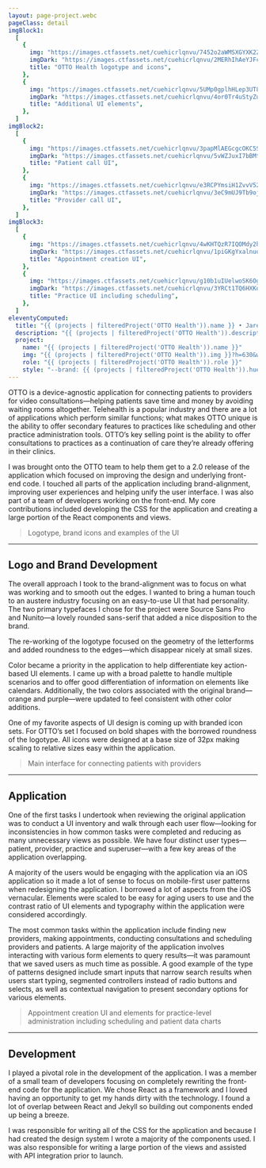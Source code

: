 ```yaml
---
layout: page-project.webc
pageClass: detail
imgBlock1:
  [
    {
      img: "https://images.ctfassets.net/cuehicrlqnvu/7452o2aWMSXGYXK2ZJyUah/928a24b2039e05666a377911a3e5df72/otto-1-light.svg",
      imgDark: "https://images.ctfassets.net/cuehicrlqnvu/2MERhIhAeYJFcHHVzCi1JB/0699813e7429befa8658c24bbaf20b09/otto-1-dark.svg",
      title: "OTTO Health logotype and icons",
    },
    {
      img: "https://images.ctfassets.net/cuehicrlqnvu/5UMp0gplhHLep3UT8m3Bdd/1ecee38bc3d1f7ef9eb156fca90c92f7/otto-2-light.svg",
      imgDark: "https://images.ctfassets.net/cuehicrlqnvu/4or0Tr4uStyZu4UKGsNJgQ/7e3cf7cbb7900bd76eae38e39d72d70d/otto-2-dark.svg",
      title: "Additional UI elements",
    },
  ]
imgBlock2:
  [
    {
      img: "https://images.ctfassets.net/cuehicrlqnvu/3papMlAEGcgcOKC5S32k2g/c9c4fd56c91aa88353f6ff43badd2a0e/otto-3-light.svg",
      imgDark: "https://images.ctfassets.net/cuehicrlqnvu/5vWZJuxI7bBMtTsG9s429Y/9acf08828d646e720d6ec94282cd260a/otto-3-dark.svg",
      title: "Patient call UI",
    },
    {
      img: "https://images.ctfassets.net/cuehicrlqnvu/e3RCPYmsiH1ZvvV524mgL/01b5c3815ef8706fb35397bbb1ad3b21/otto-4-light.svg",
      imgDark: "https://images.ctfassets.net/cuehicrlqnvu/3eC9mUJ9Tb9oj8sMoDSpS9/3586915d1fc8324d60999247d67aedbb/otto-4-dark.svg",
      title: "Provider call UI",
    },
  ]
imgBlock3:
  [
    {
      img: "https://images.ctfassets.net/cuehicrlqnvu/4wKHTQzR7IQOMdy2hccu02/608ebb7aa3e440f7bb16315e4982e716/otto-5-light.svg",
      imgDark: "https://images.ctfassets.net/cuehicrlqnvu/1piGKgYxalnuogVQd26tKQ/146999235c0cbb186b8edc9662f7f27e/otto-5-dark.svg",
      title: "Appointment creation UI",
    },
    {
      img: "https://images.ctfassets.net/cuehicrlqnvu/g10b1uIUelwoSK6OgccO1/a61033e381fc53a20e3e3d624d0a7d11/otto-6-light.svg",
      imgDark: "https://images.ctfassets.net/cuehicrlqnvu/3YRCt1TQ6HXKqT9GiGIyDw/07926a40e7c57042c0159f6244fc6911/otto-6-dark.svg",
      title: "Practice UI including scheduling",
    },
  ]
eleventyComputed:
  title: "{{ (projects | filteredProject('OTTO Health')).name }} • Jared Pendergraft"
  description: "{{ (projects | filteredProject('OTTO Health')).description }}"
  project:
    name: "{{ (projects | filteredProject('OTTO Health')).name }}"
    img: "{{ (projects | filteredProject('OTTO Health')).img }}?h=630&w=1200&fit=fill&f=face"
    role: "{{ (projects | filteredProject('OTTO Health')).role }}"
    style: "--brand: {{ (projects | filteredProject('OTTO Health')).hue }}"
---
```


OTTO is a device-agnostic application for connecting patients to providers for video consultations—helping patients save time and money by avoiding waiting rooms altogether. Telehealth is a popular industry and there are a lot of applications which perform similar functions; what makes OTTO unique is the ability to offer secondary features to practices like scheduling and other practice administration tools. OTTO’s key selling point is the ability to offer consultations to practices as a continuation of care they’re already offering in their clinics.

I was brought onto the OTTO team to help them get to a 2.0 release of the application which focused on improving the design and underlying front-end code. I touched all parts of the application including brand-alignment, improving user experiences and helping unify the user interface. I was also part of a team of developers working on the front-end. My core contributions included developing the CSS for the application and creating a large portion of the React components and views.

<project-detail-image-wrap :images="this.imgBlock1" webc:nokeep></project-detail-image-wrap>

> Logotype, brand icons and examples of the UI

---

## Logo and Brand Development

The overall approach I took to the brand-alignment was to focus on what was working and to smooth out the edges. I wanted to bring a human touch to an austere industry focusing on an easy-to-use UI that had personality. The two primary typefaces I chose for the project were Source Sans Pro and Nunito—a lovely rounded sans-serif that added a nice disposition to the brand.

The re-working of the logotype focused on the geometry of the letterforms and added roundness to the edges—which disappear nicely at small sizes.

Color became a priority in the application to help differentiate key action-based UI elements. I came up with a broad palette to handle multiple scenarios and to offer good differentiation of information on elements like calendars. Additionally, the two colors associated with the original brand—orange and purple—were updated to feel consistent with other color additions.

One of my favorite aspects of UI design is coming up with branded icon sets. For OTTO’s set I focused on bold shapes with the borrowed roundness of the logotype. All icons were designed at a base size of 32px making scaling to relative sizes easy within the application.

<project-detail-image-wrap :images="this.imgBlock2" webc:nokeep></project-detail-image-wrap>

> Main interface for connecting patients with providers

---

## Application

One of the first tasks I undertook when reviewing the original application was to conduct a UI inventory and walk through each user flow—looking for inconsistencies in how common tasks were completed and reducing as many unnecessary views as possible. We have four distinct user types—patient, provider, practice and superuser—with a few key areas of the application overlapping.

A majority of the users would be engaging with the application via an iOS application so it made a lot of sense to focus on mobile-first user patterns when redesigning the application. I borrowed a lot of aspects from the iOS vernacular. Elements were scaled to be easy for aging users to use and the contrast ratio of UI elements and typography within the application were considered accordingly.

The most common tasks within the application include finding new providers, making appointments, conducting consultations and scheduling providers and patients. A large majority of the application involves interacting with various form elements to query results—it was paramount that we saved users as much time as possible. A good example of the type of patterns designed include smart inputs that narrow search results when users start typing, segmented controllers instead of radio buttons and selects, as well as contextual navigation to present secondary options for various elements.

<project-detail-image-wrap :images="this.imgBlock3" webc:nokeep></project-detail-image-wrap>

> Appointment creation UI and elements for practice-level administration including scheduling and patient data charts

---

## Development

I played a pivotal role in the development of the application. I was a member of a small team of developers focusing on completely rewriting the front-end code for the application. We chose React as a framework and I loved having an opportunity to get my hands dirty with the technology. I found a lot of overlap between React and Jekyll so building out components ended up being a breeze.

I was responsible for writing all of the CSS for the application and because I had created the design system I wrote a majority of the components used. I was also responsible for writing a large portion of the views and assisted with API integration prior to launch.
